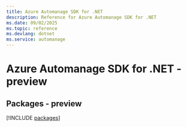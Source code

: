 ```yaml
---
title: Azure Automanage SDK for .NET
description: Reference for Azure Automanage SDK for .NET
ms.date: 09/02/2025
ms.topic: reference
ms.devlang: dotnet
ms.service: automanage
---
```

# Azure Automanage SDK for .NET - preview
## Packages - preview
[!INCLUDE [packages](automanage-index.md)]